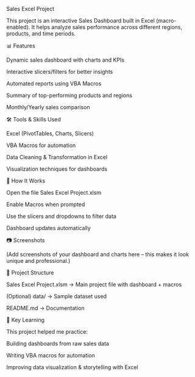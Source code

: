 Sales Excel Project

This project is an interactive Sales Dashboard built in Excel (macro-enabled). It helps analyze sales performance across different regions, products, and time periods.

📊 Features

Dynamic sales dashboard with charts and KPIs

Interactive slicers/filters for better insights

Automated reports using VBA Macros

Summary of top-performing products and regions

Monthly/Yearly sales comparison

🛠 Tools & Skills Used

Excel (PivotTables, Charts, Slicers)

VBA Macros for automation

Data Cleaning & Transformation in Excel

Visualization techniques for dashboards

🚀 How It Works

Open the file Sales Excel Project.xlsm

Enable Macros when prompted

Use the slicers and dropdowns to filter data

Dashboard updates automatically

📷 Screenshots

(Add screenshots of your dashboard and charts here – this makes it look unique and professional.)

📂 Project Structure

Sales Excel Project.xlsm → Main project file with dashboard + macros

(Optional) data/ → Sample dataset used

README.md → Documentation

🔑 Key Learning

This project helped me practice:

Building dashboards from raw sales data

Writing VBA macros for automation

Improving data visualization & storytelling with Excel
